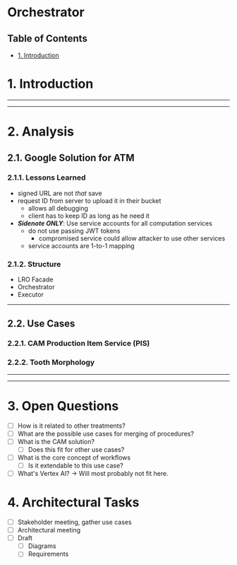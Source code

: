 # Orchestrator <!-- omit in toc -->
## Table of Contents <!-- omit in toc -->
- [1. Introduction](#1-introduction)

# 1. Introduction

---
---

# 2. Analysis
## 2.1. Google Solution for ATM

### 2.1.1. Lessons Learned
- signed URL are not *that* save
- request ID from server to upload it in their bucket
  - allows all debugging
  - client has to keep ID as long as he need it
- ***Sidenote ONLY***: Use service accounts for all computation services
  - do not use passing JWT tokens
    - compromised service could allow attacker to use other services
  - service accounts are 1-to-1 mapping

### 2.1.2. Structure
- LRO Facade
- Orchestrator
- Executor

---
## 2.2. Use Cases
### 2.2.1. CAM Production Item Service (PIS)

### 2.2.2. Tooth Morphology

---
---
# 3. Open Questions
- [ ] How is it related to other treatments?
- [ ] What are the possible use cases for merging of procedures?
- [ ] What is the CAM solution?
  - [ ] Does this fit for other use cases?
- [ ] What is the core concept of workflows
  - [ ] Is it extendable to this use case?
- [ ] What's Vertex AI? -> Will most probably not fit here.

# 4. Architectural Tasks
- [ ] Stakeholder meeting, gather use cases
- [ ] Architectural meeting
- [ ] Draft
  - [ ] Diagrams
  - [ ] Requirements